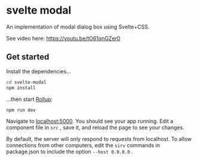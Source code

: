 # svelte modal

An implementation of modal dialog box using Svelte+CSS.

See video here: https://youtu.be/tO61qnGZer0

## Get started

Install the dependencies...

``` bash
cd svelte-modal
npm install
```

...then start [Rollup](https://rollupjs.org):

``` bash
npm run dev
```

Navigate to [localhost:5000](http://localhost:5000). You should see your app running. Edit a component file in `src` , save it, and reload the page to see your changes.

By default, the server will only respond to requests from localhost. To allow connections from other computers, edit the `sirv` commands in package.json to include the option `--host 0.0.0.0` .
